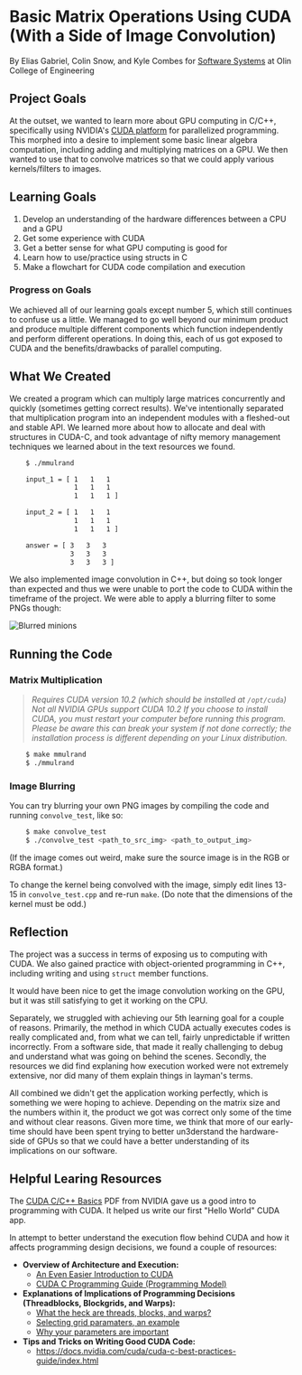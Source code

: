 # Basic Matrix Operations Using CUDA (With a Side of Image Convolution)

By Elias Gabriel, Colin Snow, and Kyle Combes for [Software Systems](https://sites.google.com/site/softsys20/home) at Olin College of Engineering

## Project Goals
At the outset, we wanted to learn more about GPU computing in C/C++, specifically using NVIDIA's [CUDA platform](https://developer.nvidia.com/about-cuda) for parallelized programming. This morphed into a desire to implement some basic linear algebra computation, including adding and multiplying matrices on a GPU. We then wanted to use that to convolve matrices so that we could apply various kernels/filters to images.

## Learning Goals
1. Develop an understanding of the hardware differences between a CPU and a GPU
2. Get some experience with CUDA
3. Get a better sense for what GPU computing is good for
4. Learn how to use/practice using structs in C
5. Make a flowchart for CUDA code compilation and execution

### Progress on Goals
We achieved all of our learning goals except number 5, which still continues to confuse us a little. We managed to go well beyond our minimum product and produce multiple different components which function independently and perform different operations. In doing this, each of us got exposed to CUDA and the benefits/drawbacks of parallel computing.

## What We Created
We created a program which can multiply large matrices concurrently and quickly (sometimes getting correct results). We've intentionally separated that multiplication program into an independent modules with a fleshed-out and stable API. We learned more about how to allocate and deal with structures in CUDA-C, and took advantage of nifty memory management techniques we learned about in the text resources we found.

```sh
    $ ./mmulrand

    input_1 = [ 1   1   1 
                1   1   1 
                1   1   1 ]

    input_2 = [ 1   1   1 
                1   1   1 
                1   1   1 ]

    answer = [ 3   3   3 
               3   3   3 
               3   3   3 ]
```

We also implemented image convolution in C++, but doing so took longer than expected and thus we were unable to port the code to CUDA within the timeframe of the project. We were able to apply a blurring filter to some PNGs though:

![Blurred minions](https://imgur.com/4gKo2mH.png)


## Running the Code

### Matrix Multiplication
> _Requires CUDA version 10.2 (which should be installed at `/opt/cuda`)_
> _Not all NVIDIA GPUs support CUDA 10.2_
> _If you choose to install CUDA, you must restart your computer before running this program. Please be aware this can break your system if not done correctly; the installation process is different depending on your Linux distribution._

```bash
    $ make mmulrand
    $ ./mmulrand
```

### Image Blurring

You can try blurring your own PNG images by compiling the code and running `convolve_test`, like so:

```bash
    $ make convolve_test
    $ ./convolve_test <path_to_src_img> <path_to_output_img>
```

(If the image comes out weird, make sure the source image is in the RGB or RGBA format.)

To change the kernel being convolved with the image, simply edit lines 13-15 in `convolve_test.cpp` and re-run `make`. (Do note that the dimensions of the kernel must be odd.)

## Reflection
The project was a success in terms of exposing us to computing with CUDA. We also gained practice with object-oriented programming in C++, including writing and using `struct` member functions.

It would have been nice to get the image convolution working on the GPU, but it was still satisfying to get it working on the CPU.

Separately, we struggled with achieving our 5th learning goal for a couple of reasons. Primarily, the method in which CUDA actually executes codes is really complicated and, from what we can tell, fairly unpredictable if written incorrectly. From a software side, that made it really challenging to debug and understand what was going on behind the scenes. Secondly, the resources we did find explaning how execution worked were not extremely extensive, nor did many of them explain things in layman's terms.

All combined we didn't get the application working perfectly, which is something we were hoping to achieve. Depending on the matrix size and the numbers within it, the product we got was correct only some of the time and without clear reasons. Given more time, we think that more of our early-time should have been spent trying to better un3derstand the hardware-side of GPUs so that we could have a better understanding of its implications on our software.

## Helpful Learing Resources

The [CUDA C/C++ Basics](https://www.nvidia.com/docs/IO/116711/sc11-cuda-c-basics.pdf) PDF from NVIDIA gave us a good intro to programming with CUDA. It helped us write our first "Hello World" CUDA app.

In attempt to better understand the execution flow behind CUDA and how it affects programming design decisions, we found a couple of resources:
- **Overview of Architecture and Execution:**
    - [An Even Easier Introduction to CUDA](https://devblogs.nvidia.com/even-easier-introduction-cuda/)
    - [CUDA C Programming Guide (Programming Model)](https://docs.nvidia.com/cuda/cuda-c-programming-guide/index.html#programming-model)
- **Explanations of Implications of Programming Decisions (Threadblocks, Blockgrids, and Warps):**
    - [What the heck are threads, blocks, and warps?](https://stackoverflow.com/a/33247118)
    - [Selecting grid paramaters, an example](https://stackoverflow.com/a/2392271)
    - [Why your parameters are important](https://devblogs.nvidia.com/cuda-pro-tip-occupancy-api-simplifies-launch-configuration/)
- **Tips and Tricks on Writing Good CUDA Code:**
    - https://docs.nvidia.com/cuda/cuda-c-best-practices-guide/index.html
